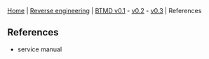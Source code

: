 [Home](readme.md) |
[Reverse engineering](re.md) |
[BTMD v0.1](v0.1.md) -
[v0.2](v0.2.md) -
[v0.3](v0.3.md) |
References

## References

- service manual
